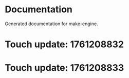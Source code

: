 # Documentation

Generated documentation for make-engine.

# Touch update: 1761208832

# Touch update: 1761208833
